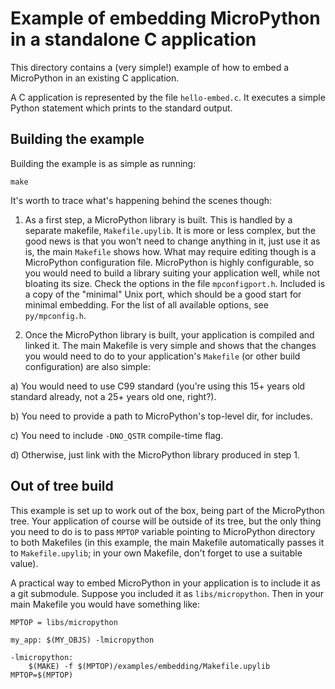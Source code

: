 Example of embedding MicroPython in a standalone C application
==============================================================

This directory contains a (very simple!) example of how to embed a MicroPython
in an existing C application.

A C application is represented by the file `hello-embed.c`. It executes a simple
Python statement which prints to the standard output.


Building the example
--------------------

Building the example is as simple as running:

    make

It's worth to trace what's happening behind the scenes though:

1. As a first step, a MicroPython library is built. This is handled by a
separate makefile, `Makefile.upylib`. It is more or less complex, but the
good news is that you won't need to change anything in it, just use it
as is, the main `Makefile` shows how. What may require editing though is
a MicroPython configuration file. MicroPython is highly configurable, so
you would need to build a library suiting your application well, while
not bloating its size. Check the options in the file `mpconfigport.h`.
Included is a copy of the "minimal" Unix port, which should be a good start
for minimal embedding. For the list of all available options, see
`py/mpconfig.h`.

2. Once the MicroPython library is built, your application is compiled
and linked it. The main Makefile is very simple and shows that the changes
you would need to do to your application's `Makefile` (or other build
configuration) are also simple:

a) You would need to use C99 standard (you're using this 15+ years old
standard already, not a 25+ years old one, right?).

b) You need to provide a path to MicroPython's top-level dir, for includes.

c) You need to include `-DNO_QSTR` compile-time flag.

d) Otherwise, just link with the MicroPython library produced in step 1.


Out of tree build
-----------------

This example is set up to work out of the box, being part of the MicroPython
tree. Your application of course will be outside of its tree, but the
only thing you need to do is to pass `MPTOP` variable pointing to
MicroPython directory to both Makefiles (in this example, the main Makefile
automatically passes it to `Makefile.upylib`; in your own Makefile, don't forget
to use a suitable value).

A practical way to embed MicroPython in your application is to include it
as a git submodule. Suppose you included it as `libs/micropython`. Then in
your main Makefile you would have something like:

~~~
MPTOP = libs/micropython

my_app: $(MY_OBJS) -lmicropython

-lmicropython:
	$(MAKE) -f $(MPTOP)/examples/embedding/Makefile.upylib MPTOP=$(MPTOP)
~~~
